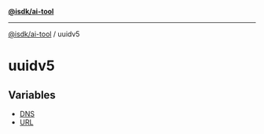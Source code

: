 [**@isdk/ai-tool**](../../../README.md)

***

[@isdk/ai-tool](../../../globals.md) / uuidv5

# uuidv5

## Variables

- [DNS](variables/DNS.md)
- [URL](variables/URL.md)
